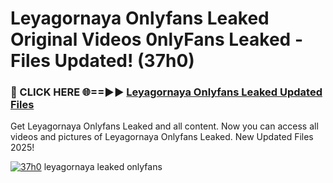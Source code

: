 # Leyagornaya Onlyfans Leaked Original Videos 0nlyFans Leaked - Files Updated! (37h0)

<h3>🔴 CLICK HERE 🌐==►► <a href="https://best4dudes.click/HH4t6V" rel="nofollow">Leyagornaya Onlyfans Leaked Updated Files</a></h3>

Get Leyagornaya Onlyfans Leaked and all content. Now you can access all videos and pictures of Leyagornaya Onlyfans Leaked. New Updated Files 2025!

[![37h0](https://github.com/user-attachments/assets/8c521d6e-e6e3-4a75-9320-d58ab9d79d5b)](https://best4dudes.click/HH4t6V)
leyagornaya leaked onlyfans